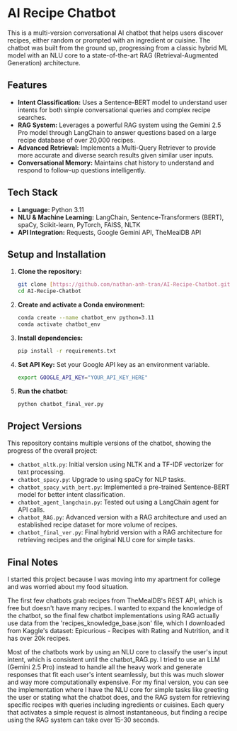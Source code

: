 # AI Recipe Chatbot

This is a multi-version conversational AI chatbot that helps users discover recipes, either random or prompted with an ingredient or cuisine. The chatbot was built from the ground up, progressing from a classic hybrid ML model with an NLU core to a state-of-the-art RAG (Retrieval-Augmented Generation) architecture.

## Features

* **Intent Classification:** Uses a Sentence-BERT model to understand user intents for both simple conversational queries and complex recipe searches.
* **RAG System:** Leverages a powerful RAG system using the Gemini 2.5 Pro model through LangChain to answer questions based on a large recipe database of over 20,000 recipes.
* **Advanced Retrieval:** Implements a Multi-Query Retriever to provide more accurate and diverse search results given similar user inputs.
* **Conversational Memory:** Maintains chat history to understand and respond to follow-up questions intelligently.

## Tech Stack

* **Language:** Python 3.11
* **NLU & Machine Learning:** LangChain, Sentence-Transformers (BERT), spaCy, Scikit-learn, PyTorch, FAISS, NLTK
* **API Integration:** Requests, Google Gemini API, TheMealDB API

## Setup and Installation

1.  **Clone the repository:**
    ```bash
    git clone [https://github.com/nathan-anh-tran/AI-Recipe-Chatbot.git](https://github.com/nathan-anh-tran/AI-Recipe-Chatbot.git)
    cd AI-Recipe-Chatbot
    ```

2.  **Create and activate a Conda environment:**
    ```bash
    conda create --name chatbot_env python=3.11
    conda activate chatbot_env
    ```

3.  **Install dependencies:**
    ```bash
    pip install -r requirements.txt
    ```

4.  **Set API Key:**
    Set your Google API key as an environment variable.
    ```bash
    export GOOGLE_API_KEY="YOUR_API_KEY_HERE"
    ```

5.  **Run the chatbot:**
    ```bash
    python chatbot_final_ver.py
    ```

## Project Versions

This repository contains multiple versions of the chatbot, showing the progress of the overall project:
* `chatbot_nltk.py`: Initial version using NLTK and a TF-IDF vectorizer for text processing.
* `chatbot_spacy.py`: Upgrade to using spaCy for NLP tasks.
* `chatbot_spacy_with_bert.py`: Implemented a pre-trained Sentence-BERT model for better intent classification.
* `chatbot_agent_langchain.py`: Tested out using a LangChain agent for API calls.
* `chatbot_RAG.py`: Advanced version with a RAG architecture and used an established recipe dataset for more volume of recipes.
* `chatbot_final_ver.py`: Final hybrid version with a RAG architecture for retrieving recipes and the original NLU core for simple tasks.

## Final Notes

I started this project because I was moving into my apartment for college and was worried about my food situation.

The first few chatbots grab recipes from TheMealDB's REST API, which is free but doesn't have many recipes. I wanted to expand the knowledge of the chatbot, so the final few chatbot implementations using RAG actually use data from the 'recipes_knowledge_base.json' file, which I downloaded from Kaggle's dataset: Epicurious - Recipes with Rating and Nutrition, and it has over 20k recipes.

Most of the chatbots work by using an NLU core to classify the user's input intent, which is consistent until the chatbot_RAG.py. I tried to use an LLM (Gemini 2.5 Pro) instead to handle all the heavy work and generate responses that fit each user's intent seamlessly, but this was much slower and way more computationally expensive. For my final version, you can see the implementation where I have the NLU core for simple tasks like greeting the user or stating what the chatbot does, and the RAG system for retrieving specific recipes with queries including ingredients or cuisines. Each query that activates a simple request is almost instantaneous, but finding a recipe using the RAG system can take over 15-30 seconds.